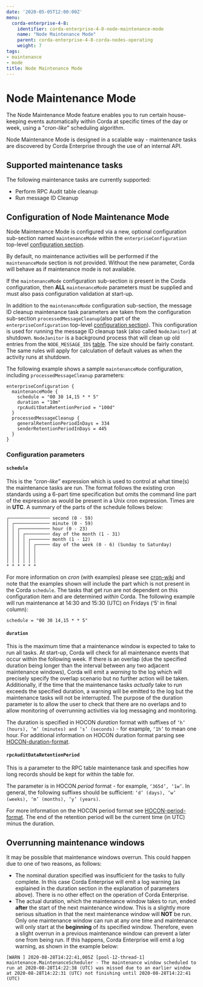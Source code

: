 ```yaml
---
date: '2020-05-05T12:00:00Z'
menu:
  corda-enterprise-4-8:
    identifier: corda-enterprise-4-8-node-maintenance-mode
    name: "Node Maintenance Mode"
    parent: corda-enterprise-4-8-corda-nodes-operating
    weight: 7
tags:
- maintenance
- mode
title: Node Maintenance Mode
---
```


# Node Maintenance Mode

The Node Maintenance Mode feature enables you to run certain house-keeping events automatically within Corda at specific times of the day or week, using a "_cron-like_" scheduling algorithm.

Node Maintenance Mode is designed in a scalable way - maintenance tasks are discovered by Corda Enterprise through the use of an internal API.

## Supported maintenance tasks

The following maintenance tasks are currently supported:

- Perform RPC Audit table cleanup
- Run message ID Cleanup

## Configuration of Node Maintenance Mode

Node Maintenance Mode is configured via a new, optional configuration sub-section named `maintenanceMode` within the `enterpriseConfiguration` top-level [configuration section](../setup/corda-configuration-fields.md#enterpriseconfiguration).

By default, no maintenance activities will be performed if the `maintenanceMode` section is not provided. Without the new parameter, Corda will behave as if maintenance mode is not available.

If the `maintenanceMode` configuration sub-section *is* present in the Corda configuration, then **ALL** `maintenanceMode` parameters must be supplied and must also pass configuration validation at start-up.

In addition to the `maintenanceMode` configuration sub-section, the message ID cleanup maintenance task parameters are taken from the configuration sub-section `processedMessageCleanup`(also part of the `enterpriseConfiguration` top-level [configuration section](../setup/corda-configuration-fields.md#enterpriseconfiguration)). This configuration is used for running the message ID cleanup task (also called `NodeJanitor`) at shutdown. `NodeJanitor` is a background process that will clean up old entries from the `NODE_MESSAGE_IDS` [table](node-database-tables.html#node-state-machine). The size should be fairly constant. The same rules will apply for calculation of default values as when the activity runs at shutdown.

The following example shows a sample `maintenanceMode` configuration, including `processedMessageCleanup` parameters:

```
enterpriseConfiguration {
  maintenanceMode {
    schedule = "00 30 14,15 * * 5"
    duration = "10m"
    rpcAuditDataRetentionPeriod = "100d"
  }
  processedMessageCleanup {
    generalRetentionPeriodInDays = 334
    senderRetentionPeriodInDays = 445
  }
}
```

### Configuration parameters

#### `schedule`

This is the *“cron-like”* expression which is used to control at what time(s) the maintenance tasks are run. The format follows the existing cron standards using a 6-part time specification but omits the command line part of the expression as would be present in a Unix cron expression. Times are in **UTC**. A summary of the parts of the schedule follows below:

```
┌─────────────── second (0 - 59)
│ ┌───────────── minute (0 - 59)
│ │ ┌─────────── hour (0 - 23)
│ │ │ ┌───────── day of the month (1 - 31)
│ │ │ │ ┌─────── month (1 - 12)
│ │ │ │ │ ┌───── day of the week (0 - 6) (Sunday to Saturday)
│ │ │ │ │ │
│ │ │ │ │ │
│ │ │ │ │ │
* * * * * *
```

For more information on *cron* (with examples) please see [cron-wiki](https://en.wikipedia.org/wiki/Cron) and note that the examples shown will include the *<command to execute>* part which is not present in the Corda `schedule`. The tasks that get run are not dependent on this configuration item and are determined *within* Corda.
The following example will run maintenance at 14:30 and 15:30 (UTC) on Fridays (‘5’ in final column):

```
schedule = "00 30 14,15 * * 5"
```

#### `duration`

This is the maximum time that a maintenance window is expected to take to run all tasks. At start-up, Corda will check for all maintenance events that occur within the following week. If there is an overlap (due the specified duration being longer than the interval between any two adjacent maintenance windows), Corda will emit a *warning* to the log which will precisely specify the overlap scenario but no further action will be taken. Additionally, if the time that the maintenance tasks *actually* take to run exceeds the specified duration, a warning will be emitted to the log but the maintenance tasks will not be interrupted. The purpose of the duration parameter is to allow the user to check that there are no overlaps and to allow monitoring of overrunning activities via log messaging and monitoring.

The duration is specified in HOCON *duration* format with suffixes of `‘h’ (hours), ‘m’ (minutes) and ‘s’ (seconds)` - for example, `‘1h’` to mean one hour. For additional information on HOCON duration format parsing see [HOCON-duration-format](https://github.com/lightbend/config/blob/master/HOCON.md#duration-format).

#### `rpcAuditDataRetentionPeriod`

This is a parameter to the RPC table maintenance task and specifies how long records should be kept for within the table for.

The parameter is in HOCON *period* format - for example, `‘365d’, ‘1w’`. In general, the following suffixes should be sufficient: `‘d’ (days), ‘w’ (weeks), ‘m’ (months), ‘y’ (years)`.

For more information on the HOCON period format see [HOCON-period-format](https://github.com/lightbend/config/blob/master/HOCON.md#period-format). The end of the retention period will be the current time (in UTC) minus the duration.

## Overrunning maintenance windows

It may be possible that maintenance windows overrun. This could happen due to one of two reasons, as follows:

* The nominal duration specified was insufficient for the tasks to fully complete. In this case Corda Enterprise will emit a log warning (as explained in the duration section in the explanation of parameters above). There is no other effect on the operation of Corda Enterprise.
* The actual duration, which the maintenance window takes to run, ended **after** the start of the next maintenance window. This is a slightly more serious situation in that the next maintenance window will **NOT** be run. Only one maintenance window can run at any one time and maintenance will only start at the **beginning** of its specified window. Therefore, even a slight overrun in a previous maintenance window can prevent a later one from being run. If this happens, Corda Enterprise will emit a log warning, as shown in the example below:

```
[WARN ] 2020-08-28T14:22:41,005Z [pool-12-thread-1] maintenance.MaintenanceScheduler - The maintenance window scheduled to run at 2020-08-28T14:22:38 (UTC) was missed due to an earlier window at 2020-08-28T14:22:31 (UTC) not finishing until 2020-08-28T14:22:41 (UTC)
```
